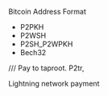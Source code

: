 Bitcoin Address Format

- P2PKH
- P2WSH
- P2SH_P2WPKH
- Bech32
    
/// Pay to taproot.
P2tr,

Lightning network payment